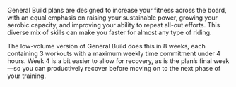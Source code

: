 General Build plans are designed to increase your fitness across the board, with an equal emphasis on raising your sustainable power, growing your aerobic capacity, and improving your ability to repeat all-out efforts. This diverse mix of skills can make you faster for almost any type of riding.

The low-volume version of General Build does this in 8 weeks, each containing 3 workouts with a maximum weekly time commitment under 4 hours. Week 4 is a bit easier to allow for recovery, as is the plan’s final week—so you can productively recover before moving on to the next phase of your training. 